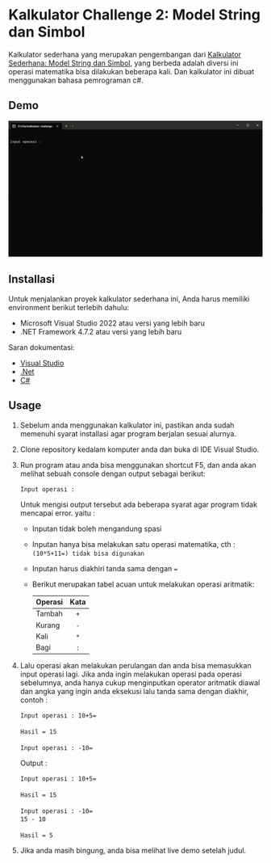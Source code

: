 # Kalkulator Challenge 2: Model String dan Simbol
Kalkulator sederhana yang merupakan pengembangan dari [Kalkulator Sederhana: Model String dan Simbol](https://github.com/sulthonaw/kalkulator-model-string-dan-simbol), yang berbeda adalah diversi ini operasi matematika bisa dilakukan beberapa kali. Dan kalkulator ini dibuat menggunakan bahasa pemrograman c#.

## Demo
![](https://github.com/sulthonaw/kalkulator-challenge-2/blob/main/v2/assets/D__titip_kalkulator-challenge-2_v2_bin_Debug_net7.0_ModelStringDanSimbol.exe-2023-03-20-11-10-57.gif)

## Installasi 
Untuk menjalankan proyek kalkulator sederhana ini, Anda harus memiliki environment berikut terlebih dahulu:
- Microsoft Visual Studio 2022 atau versi yang lebih baru
- .NET Framework 4.7.2 atau versi yang lebih baru

Saran dokumentasi:
- [Visual Studio](https://visualstudio.microsoft.com/)
- [.Net](https://dotnet.microsoft.com/en-us/)
- [C#](https://learn.microsoft.com/en-us/dotnet/csharp/)

## Usage
1. Sebelum anda menggunakan kalkulator ini, pastikan anda sudah memenuhi syarat installasi agar program berjalan sesuai alurnya.
2. Clone repository kedalam komputer anda dan buka di IDE Visual Studio.
3. Run program atau anda bisa menggunakan shortcut F5, dan anda akan melihat sebuah console dengan output sebagai berikut:

    ```
    Input operasi :
    ```
    
    Untuk mengisi output tersebut ada beberapa syarat agar program tidak mencapai error. yaitu :
    - Inputan tidak boleh mengandung spasi
    - Inputan hanya bisa melakukan satu operasi matematika, cth : `(10*5+11=) tidak bisa digunakan`
    - Inputan harus diakhiri tanda sama dengan `=`
    - Berikut merupakan tabel acuan untuk melakukan operasi aritmatik:
    
        | Operasi   | Kata  | 
        |----------|:-------------:|
        | Tambah |  `+` |
        | Kurang |    `-`   |  
        | Kali | `*` |  
        | Bagi | `:` |  
4. Lalu operasi akan melakukan perulangan dan anda bisa memasukkan input operasi lagi. Jika anda ingin melakukan operasi pada operasi sebelumnya, anda hanya cukup menginputkan operator aritmatik diawal dan angka yang ingin anda eksekusi lalu tanda sama dengan diakhir, contoh :
    ```
    Input operasi : 10+5=

    Hasil = 15

    Input operasi : -10=
    ```
    Output :
    ```
    Input operasi : 10+5=

    Hasil = 15

    Input operasi : -10=
    15 - 10

    Hasil = 5
    ```
5. Jika anda masih bingung, anda bisa melihat live demo setelah judul.


